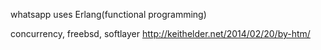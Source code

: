 whatsapp uses Erlang(functional programming)

concurrency, freebsd, softlayer
http://keithelder.net/2014/02/20/by-htm/

